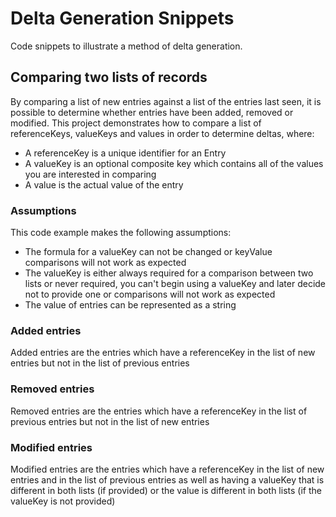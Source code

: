 # Delta Generation Snippets
Code snippets to illustrate a method of delta generation.

## Comparing two lists of records
By comparing a list of new entries against a list of the entries last seen, it is possible to determine whether entries have been added, removed or modified. This project demonstrates how to compare a list of referenceKeys, valueKeys and values in order to determine deltas, where:
* A referenceKey is a unique identifier for an Entry
* A valueKey is an optional composite key which contains all of the values you are interested in comparing
* A value is the actual value of the entry

### Assumptions
This code example makes the following assumptions:
* The formula for a valueKey can not be changed or keyValue comparisons will not work as expected
* The valueKey is either always required for a comparison between two lists or never required, you can't begin using a valueKey and later decide not to provide one or comparisons will not work as expected
* The value of entries can be represented as a string

### Added entries
Added entries are the entries which have a referenceKey in the list of new entries but not in the list of previous entries

### Removed entries
Removed entries are the entries which have a referenceKey in the list of previous entries but not in the list of new entries

### Modified entries
Modified entries are the entries which have a referenceKey in the list of new entries and in the list of previous entries as well as having a valueKey that is different in both lists (if provided) or the value is different in both lists (if the valueKey is not provided)
